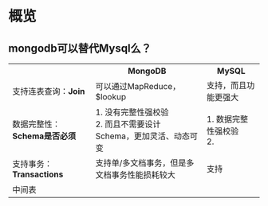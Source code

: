 # 概览

## mongodb可以替代Mysql么？

<table>
    <tbody>
    <tr>
        <th></th>
        <th>MongoDB</th>
        <th>MySQL</th>
    </tr>
    <tr>
        <td>支持连表查询：<strong>Join</strong></td>
        <td>可以通过MapReduce，$lookup</td>
        <td>支持，而且功能更强大</td>
    </tr>
    <tr>
        <td>数据完整性：<strong>Schema是否必须</strong></td>
        <td>1. 没有完整性强校验<br/>2. 而且不需要设计Schema，更加灵活、动态可变</td>
        <td>1. 数据完整性强校验<br/>2. </td>
    </tr>
    <tr>
        <td>支持事务：<strong>Transactions</strong></td>
        <td>支持单/多文档事务，但是多文档事务性能损耗较大</td>
        <td>支持</td>
    </tr>
    <tr>
        <td>中间表</td>
        <td></td>
        <td></td>
    </tr>
    </tbody>
</table>
